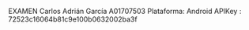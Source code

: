 EXAMEN 
Carlos Adrián García 
A01707503 
Plataforma: Android
APIKey : 72523c16064b81c9e100b0632002ba3f
